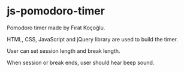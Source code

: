 # js-pomodoro-timer

Pomodoro timer made by Fırat Koçoğlu.

HTML, CSS, JavaScript and jQuery library are used to build the timer.

User can set session length and break length.

When session or break ends, user should hear beep sound.
